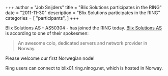 +++
author = "Job Snijders"
title = "Blix Solutions participates in the RING"
date = "2011-11-30"
description = "Blix Solutions participates in the RING"
categories = [
    "participants",
]
+++

Blix Solutions AS - AS50304 - has joined the RING today. <a href="http://www.blix.eu/">Blix Solutions AS</a> is according to one of their spokesmen: 

> An awesome colo, dedicated servers and network provider in Norway.

Please welcome our first Norwegian node! 

Ring users can connect to blix01.ring.nlnog.net, which is hosted in Norway. 

